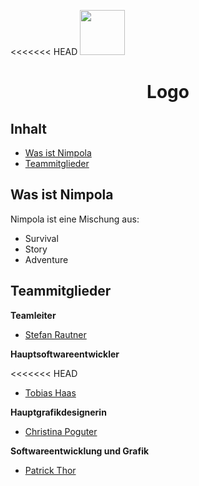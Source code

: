 <<<<<<< HEAD
<img src="https://via.placeholder.com/72" width=72 height=72>
<h1><center>Logo</center></h1>

## Inhalt

- [Was ist Nimpola](#was-ist-nimpola)
- [Teammitglieder](#teammitglieder)

## Was ist Nimpola

Nimpola ist eine Mischung aus:

- Survival
- Story
- Adventure

## Teammitglieder

**Teamleiter**

- [Stefan Rautner](https://github.com/StefanRautner)


**Hauptsoftwareentwickler**

<<<<<<< HEAD
- [Tobias Haas](https://github.com/HazeAT)


**Hauptgrafikdesignerin**

- [Christina Poguter](https://github.com/Chris-tll/)

**Softwareentwicklung und Grafik**

- [Patrick Thor](https://github.com/Patho2005Thorick)
